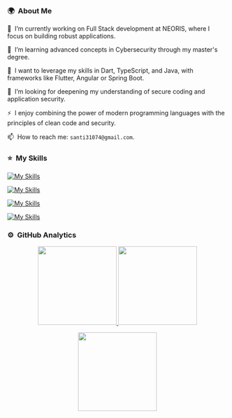 <!-- ## 👋 &nbsp;Hey there! I'm Santi -->

### 🌍 &nbsp;About Me
🔭 &nbsp;I’m currently working on Full Stack development at NEORIS, where I focus on building robust applications.

🌱 &nbsp;I’m learning advanced concepts in Cybersecurity through my master's degree.

👯 &nbsp;I want to leverage my skills in Dart, TypeScript, and Java, with frameworks like Flutter, Angular or Spring Boot.

🤔 &nbsp;I’m looking for deepening my understanding of secure coding and application security.

⚡ &nbsp;I enjoy combining the power of modern programming languages with the principles of clean code and security.

📫 &nbsp;How to reach me: `santi31074@gmail.com`.

### ⭐ &nbsp;My Skills

[![My Skills](https://skillicons.dev/icons?i=git,java,kotlin,py,dart,js,ts,html,css)](https://skillicons.dev)

[![My Skills](https://skillicons.dev/icons?i=flutter,angular,react,spring,maven,dotnet,django,bootstrap,tailwind)](https://skillicons.dev)

[![My Skills](https://skillicons.dev/icons?i=stackoverflow,azure,docker,mysql,postgres,firebase,supabase,mongodb,sqlite)](https://skillicons.dev)

[![My Skills](https://skillicons.dev/icons?i=github,vscode,visualstudio,idea,androidstudio,eclipse,postman,unity,figma)](https://skillicons.dev)

### ⚙️ &nbsp;GitHub Analytics

<p align="center">
<a href="https://github.com/santiago-esteban">
  <img height="180em" src="https://github-readme-stats-eight-theta.vercel.app/api?username=santiago-esteban&show_icons=true&theme=algolia&include_all_commits=true&count_private=true"/>
  <img height="180em" src="https://github-readme-stats-eight-theta.vercel.app/api/top-langs/?username=santiago-esteban&layout=compact&langs_count=8&theme=algolia"/>
</a>
</p>
<p align="center">
  <img height="180em" src="https://github-readme-streak-stats.herokuapp.com/?user=santiago-esteban&theme=dark&hide_border=true"/>
</p>
